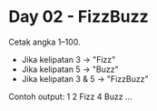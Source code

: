 # Day 02 - FizzBuzz

Cetak angka 1–100.
- Jika kelipatan 3 → "Fizz"
- Jika kelipatan 5 → "Buzz"
- Jika kelipatan 3 & 5 → "FizzBuzz"

Contoh output:
1
2
Fizz
4
Buzz
...
